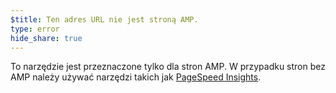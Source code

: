```yaml
---
$title: Ten adres URL nie jest stroną AMP.
type: error
hide_share: true
---
```


To narzędzie jest przeznaczone tylko dla stron AMP. W przypadku stron bez AMP należy używać narzędzi takich jak [PageSpeed Insights](https://developers.google.com/speed/pagespeed/insights/).
